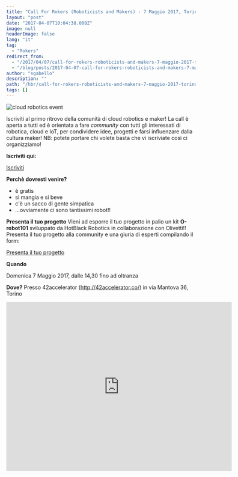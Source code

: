 ```yaml
---
title: "Call For Rokers (Roboticists and Makers) - 7 Maggio 2017, Torino"
layout: "post"
date: "2017-04-07T10:04:38.000Z"
image: null
headerImage: false
lang: "it"
tag:
  - "Rokers"
redirect_from:
  - "/2017/04/07/call-for-rokers-roboticists-and-makers-7-maggio-2017-torino/"
  - "/blog/posts/2017-04-07-call-for-rokers-roboticists-and-makers-7-maggio-2017-torino"
author: "sgabello"
description: ""
path: "/hbr/call-for-rokers-roboticists-and-makers-7-maggio-2017-torino/"
tags: []
---
```


![cloud robotics event ](./https%3A%2F%2Fcdn.evbuc.com%2Fimages%2F30171570%2F88322724341%2F1%2Foriginal.jpg)

Iscriviti al primo ritrovo della comunità di cloud robotics e maker! La call è aperta a tutti ed è orientata a fare *community* con tutti gli interessati di robotica, cloud e IoT, per condividere idee, progetti e farsi influenzare dalla cultura maker!
NB: potete portare chi volete basta che vi iscriviate così ci organizziamo!

**Iscriviti qui:**

<a href="https://www.eventbrite.it/e/biglietti-cloud-roker-faire-33518692311" type="button" class="btn btn-lg btn-info">Iscriviti</a>

**Perchè dovresti venire?**

* è gratis
* si mangia e si beve
* c'è un sacco di gente simpatica
* ...ovviamente ci sono tantissimi robot!!

**Presenta il tuo progetto**
Vieni ad esporre il tuo progetto in palio un kit **O-robot101** sviluppato da HotBlack Robotics in collaborazione con Olivetti!!
Presenta il tuo progetto alla community e una giuria di esperti compilando il form:

<a href="https://goo.gl/forms/UYVhW4sgTZcpZdZI2" type="button" class="btn btn-lg btn-info">Presenta il tuo progetto</a>

**Quando**

Domenica 7 Maggio 2017, dalle 14,30 fino ad oltranza

**Dove?**
Presso 42accelerator (http://42accelerator.co/) in via Mantova 36, Torino

<iframe src="https://www.google.com/maps/embed?pb=!1m14!1m8!1m3!1d11270.115904730876!2d7.6984471!3d45.0750653!3m2!1i1024!2i768!4f13.1!3m3!1m2!1s0x0%3A0xf3c0ac9d7d4adf63!2s42Accelerator!5e0!3m2!1sit!2sit!4v1491559960175" width="600" height="450" frameborder="0" style="border:0" allowfullscreen></iframe>

